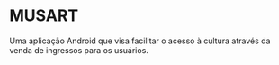 # MUSART
Uma aplicação Android que visa facilitar o acesso à cultura através da venda de ingressos para os usuários.
